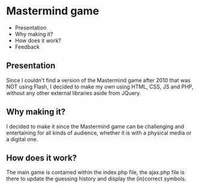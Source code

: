 # Mastermind game

- Presentation
- Why making it?
- How does it work?
- Feedback

## Presentation

Since I couldn't find a version of the Mastermind game after 2010 that was NOT using Flash, I decided to make my own using HTML, CSS, JS and PHP, without any other external libraries aside from JQuery.

## Why making it?

I decided to make it since the Mastermind game can be challenging and entertaining for all kinds of audience, whether it is with a physical media or a digital one.

## How does it work?

The main game is contained within the index.php file, the ajax.php file is there to update the guessing history and display the (in)correct symbols.

